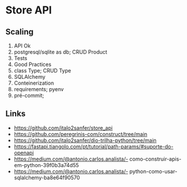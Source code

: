 # Store API

## Scaling

1. API Ok
1. postgresql/sqlite as db; CRUD Product
1. Tests
1. Good Practices
1. class Type; CRUD Type
1. SQLAlchemy
1. Conteinerization
1. requirements; pyenv
1. pré-commit;


## Links

- https://github.com/italo2sanfer/store_api
- https://github.com/peregrinis-com/construct/tree/main
- https://github.com/italo2sanfer/dio-trilha-python/tree/main
- https://fastapi.tiangolo.com/pt/tutorial/path-params/#suporte-do-openapi
- https://medium.com/@antonio.carlos.analista/- como-construir-apis-em-python-39f0b3a74d55
- https://medium.com/@antonio.carlos.analista/- python-como-usar-sqlalchemy-ba8e64f90570